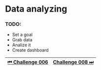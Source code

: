 # Data analyzing

### TODO:

- Set a goal
- Grab data
- Analize it
- Create dashboard

| [⏮ Challenge 006 ](./challenge_006.md) | [Challenge 008 ⏭](./challenge_008.md) |
| -------------------------------------- | ------------------------------------- |
